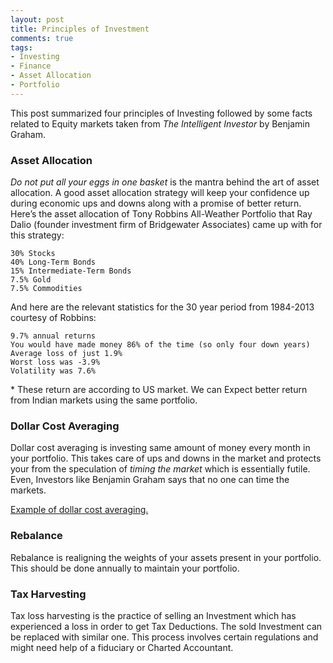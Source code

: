 ```yaml
---
layout: post
title: Principles of Investment
comments: true
tags:
- Investing
- Finance
- Asset Allocation
- Portfolio
---
```


This post summarized four principles of Investing followed by some facts related to Equity markets taken from <em>The Intelligent Investor</em> by Benjamin Graham.

### Asset Allocation
_Do not put all your eggs in one basket_ is the mantra behind the art of asset allocation. A good asset allocation strategy will keep your confidence up during economic ups and downs along with a promise of better return. Here’s the asset allocation of Tony Robbins All-Weather Portfolio that Ray Dalio (founder investment firm of Bridgewater Associates) came up with for this strategy:

    30% Stocks
    40% Long-Term Bonds
    15% Intermediate-Term Bonds
    7.5% Gold
    7.5% Commodities

And here are the relevant statistics for the 30 year period from 1984-2013 courtesy of Robbins:

    9.7% annual returns
    You would have made money 86% of the time (so only four down years)
    Average loss of just 1.9%
    Worst loss was -3.9%
    Volatility was 7.6%

\* These return are according to US market. We can Expect better return from Indian markets using the same portfolio.

### Dollar Cost Averaging
Dollar cost averaging is investing same amount of money every month in your portfolio. This takes care of ups and downs in the market and protects your from the speculation of <em>timing the market</em> which is essentially futile. Even, Investors like Benjamin Graham says that no one can time the markets.

[Example of dollar cost averaging.](http://www.investopedia.com/terms/d/dollarcostaveraging.asp)

### Rebalance
Rebalance is realigning the weights of your assets present in your portfolio. This should be done annually to maintain your portfolio.

### Tax Harvesting
Tax loss harvesting is the practice of selling an Investment which has experienced a loss in order to get Tax Deductions. The sold Investment can be replaced with similar one. This process involves certain regulations and might need help of a fiduciary or Charted Accountant.

<!-- ## Why 96% of actively managed mutual funds fail to provide better results than market?
Brokerage, Tax, Increasing amount of money in the fund (open funds), Fees
## Why one should invest in stock markets?
In a country like India where fixed deposit(bond) rates stays close to 7-8% stock market does not sounds very exciting options. But I will give you four reasons why everyone should invest in them. -->